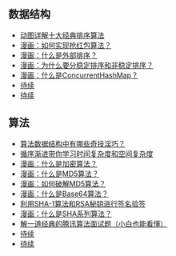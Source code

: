 ## 数据结构

- [动图详解十大经典排序算法](https://mp.weixin.qq.com/s?__biz=MzU4NzYwNDAwMg==&mid=2247484491&idx=1&sn=d31e2f773c452afe26c4edc3b3cad962&chksm=fde8cd06ca9f4410a7244a2a3449493ff1c4a6ecfaf304451b0bd32258b7c12ea5faf4043a21&scene=0#rd)
- [漫画：如何实现抢红包算法？](https://mp.weixin.qq.com/s?__biz=MzU4NzYwNDAwMg==&mid=2247484066&idx=1&sn=b520fc52c94c234d0404996d03ed281a&chksm=fde8cbefca9f42f9d5db0b9c4e79d9b388e1ccf19797189359ce3cd27a2106584d8284fc7b77&scene=0#rd)
- [漫画：什么是外部排序？](https://mp.weixin.qq.com/s?__biz=MzU4NzYwNDAwMg==&mid=2247484536&idx=3&sn=2a5742da066aaddd7986ac9bc3f969f0&chksm=fde8cd35ca9f44235fa0486ed8a4627f913cea97507dd362323f87d3b75f78a7e332ac712434&scene=0#rd)
- [漫画：为什么要分稳定排序和非稳定排序？](https://mp.weixin.qq.com/s?__biz=MzU4NzYwNDAwMg==&mid=2247484517&idx=1&sn=c9b53dd22d39297cc7ff7359fe77f3e7&chksm=fde8cd28ca9f443e8fa03340c684bb3197eadd425bfe1a3576a01bb6767fe3f1fd219a254824&scene=0#rd)
- [漫画：什么是ConcurrentHashMap？](https://mp.weixin.qq.com/s?__biz=MzU4NzYwNDAwMg==&mid=2247484511&idx=1&sn=47f9824c7e6be899e7899ef108150112&chksm=fde8cd12ca9f440498a807c3eb226d1a7c27392617cc84e81ccc8ceacdc9bb7bb38b2bd1c9ee&scene=0#rd)
- [待续]()
- [待续]()


## 算法

- [算法数据结构中有哪些奇技淫巧？](https://mp.weixin.qq.com/s?__biz=MzU4NzYwNDAwMg==&mid=2247485471&idx=1&sn=d7886008ee060c32ff2ae39dae65bc1a&chksm=fde8c152ca9f4844393df1bf83e13e2631dd960922fb51cf0c6e7233e94fdde783fd98523415&scene=0#rd)
- [循序渐进带你学习时间复杂度和空间复杂度](https://mp.weixin.qq.com/s?__biz=MzU4NzYwNDAwMg==&mid=2247484584&idx=1&sn=e04c783e558c9a2428179862feb20ef5&chksm=fde8cde5ca9f44f3597457643cdaa5917c8f433501f245dfed8a8951782f692ebd55dc19532b&scene=0#rd)
- [漫画：什么是加密算法？](https://mp.weixin.qq.com/s?__biz=MzU4NzYwNDAwMg==&mid=2247484720&idx=2&sn=b3c0efc21ce536fee6d9a56695547d64&chksm=fde8cc7dca9f456b19236708041a38db6794957a64c96bb2bff523c786078d647d4230352ea6&scene=0#rd)
- [漫画：什么是MD5算法？](https://mp.weixin.qq.com/s?__biz=MzU4NzYwNDAwMg==&mid=2247484099&idx=1&sn=fa4e42a57c33c6fa99cea543b204f017&chksm=fde8cb8eca9f4298526dc2b76173a1b2f05bb3f760709a3d7ed77e8543b813fe0eba5dc300ac&scene=0#rd)
- [漫画：如何破解MD5算法？](https://mp.weixin.qq.com/s?__biz=MzU4NzYwNDAwMg==&mid=2247484103&idx=1&sn=24046a063822ad9f31f0567ea67a092f&chksm=fde8cb8aca9f429cae28411414dd4082cea6c7d4a134da90dfa70d8a39ecf5365c86e2b6bdb2&scene=0#rd)
- [漫画：什么是Base64算法？](https://mp.weixin.qq.com/s?__biz=MzU4NzYwNDAwMg==&mid=2247484111&idx=1&sn=2b43bd746e13a96e210390d222912823&chksm=fde8cb82ca9f4294026b9716c7136d5d0c4bfbfffa44859a99a7d7b13a5698abaad885ee5dc7&scene=0#rd)
- [利用SHA-1算法和RSA秘钥进行签名验签](https://mp.weixin.qq.com/s?__biz=MzU4NzYwNDAwMg==&mid=2247484721&idx=2&sn=3d7d71003b50762845487047ca3826ae&chksm=fde8cc7cca9f456a15f88c14709249064a1d11bc651e2b93101d185df2aca74c77680de2bf46&scene=0#rd)
- [漫画：什么是SHA系列算法？](https://mp.weixin.qq.com/s?__biz=MzU4NzYwNDAwMg==&mid=2247484914&idx=1&sn=b6ddfe6af1218a8154c21503e69e1ca1&chksm=fde8ccbfca9f45a9a65a567770961c9667807e376fafc326f7e3edf63a4ea09f0c624f31eb77&scene=0#rd)
- [解一道经典的腾讯算法面试题（小白也能看懂）](https://mp.weixin.qq.com/s?__biz=MzU4NzYwNDAwMg==&mid=2247485505&idx=3&sn=f7f06338bf6ca8ab744c2e2fa0c09d9a&chksm=fde8c10cca9f481ac49d274ee85e707025a4a442b578faedec1604b984a6e61378e4694afd7e&scene=0#rd)
- [待续]()
- [待续]()




